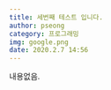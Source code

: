 ```yaml
---
title: 세번째 테스트 입니다.
author: pseong
category: 프로그래밍
img: google.png
date: 2020.2.7 14:56
---
```

내용없음.
